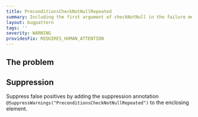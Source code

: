 ```yaml
---
title: PreconditionsCheckNotNullRepeated
summary: Including the first argument of checkNotNull in the failure message is not useful, as it will always be `null`.
layout: bugpattern
tags: ''
severity: WARNING
providesFix: REQUIRES_HUMAN_ATTENTION
---
```


<!--
*** AUTO-GENERATED, DO NOT MODIFY ***
To make changes, edit the @BugPattern annotation or the explanation in docs/bugpattern.
-->

## The problem


## Suppression
Suppress false positives by adding the suppression annotation `@SuppressWarnings("PreconditionsCheckNotNullRepeated")` to the enclosing element.

